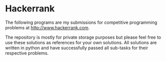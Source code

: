 # Hackerrank

The following programs are my submissions for competitive programming problems at   http://www.hackerrank.com.

The repository is mostly for private storage purposes but please feel free to use these solutions as references for your own solutions. 
All solutions are written in python and have successfully passed all sub-tasks for their respective problems.
